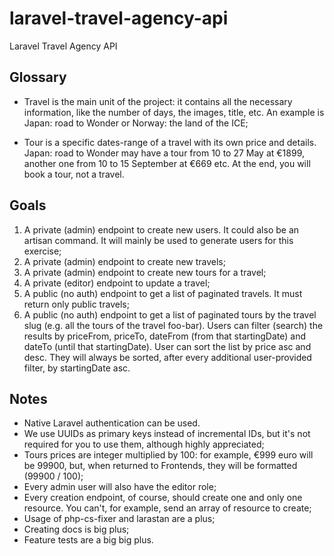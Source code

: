 # laravel-travel-agency-api
Laravel Travel Agency API

## Glossary
- Travel is the main unit of the project: it contains all the necessary information, like the number of days, the images, title, etc. An example is Japan: road to Wonder or Norway: the land of the ICE;

- Tour is a specific dates-range of a travel with its own price and details. Japan: road to Wonder may have a tour from 10 to 27 May at €1899, another one from 10 to 15 September at €669 etc. At the end, you will book a tour, not a travel.

## Goals

1. A private (admin) endpoint to create new users. It could also be an artisan command. It will mainly be used to generate users for this exercise;
2. A private (admin) endpoint to create new travels;
3. A private (admin) endpoint to create new tours for a travel;
4. A private (editor) endpoint to update a travel;
5. A public (no auth) endpoint to get a list of paginated travels. It must return only public travels;
6. A public (no auth) endpoint to get a list of paginated tours by the travel slug (e.g. all the tours of the travel foo-bar). Users can filter (search) the results by priceFrom, priceTo, dateFrom (from that startingDate) and dateTo (until that startingDate). User can sort the list by price asc and desc. They will always be sorted, after every additional user-provided filter, by startingDate asc.

## Notes

- Native Laravel authentication can be used.
- We use UUIDs as primary keys instead of incremental IDs, but it's not required for you to use them, although highly appreciated;
- Tours prices are integer multiplied by 100: for example, €999 euro will be 99900, but, when returned to Frontends, they will be formatted (99900 / 100);
- Every admin user will also have the editor role;
- Every creation endpoint, of course, should create one and only one resource. You can't, for example, send an array of resource to create;
- Usage of php-cs-fixer and larastan are a plus;
- Creating docs is big plus;
- Feature tests are a big big plus.
